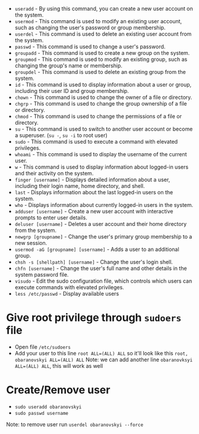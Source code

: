 * `useradd` - By using this command, you can create a new user account on the system.
* `usermod` - This command is used to modify an existing user account, such as changing the user's password or group membership.
* `userdel` - This command is used to delete an existing user account from the system.
* `passwd` - This command is used to change a user's password.
* `groupadd` - This command is used to create a new group on the system.
* `groupmod` - This command is used to modify an existing group, such as changing the group's name or membership.
* `groupdel` - This command is used to delete an existing group from the system.
* `id` - This command is used to display information about a user or group, including their user ID and group membership.
* `chown` - This command is used to change the owner of a file or directory.
* `chgrp` - This command is used to change the group ownership of a file or directory.
* `chmod` - This command is used to change the permissions of a file or directory.
* `su` - This command is used to switch to another user account or become a superuser. (`su -`, `su -i` to root user)
* `sudo` - This command is used to execute a command with elevated privileges.
* `whoami` - This command is used to display the username of the current user.
* `w` - This command is used to display information about logged-in users and their activity on the system.
* `finger [username]` - Displays detailed information about a user, including their login name, home directory, and shell.
* `last` - Displays information about the last logged-in users on the system.
* `who` - Displays information about currently logged-in users in the system.
* `adduser [username]` - Create a new user account with interactive prompts to enter user details.
* `deluser [username]` - Deletes a user account and their home directory from the system.
* `newgrp [groupname]` - Change the user's primary group membership to a new session.
* `usermod -aG [groupname] [username]` - Adds a user to an additional group.
* `chsh -s [shellpath] [username]` - Change the user's login shell.
* `chfn [username]` - Change the user's full name and other details in the system password file.
* `visudo` - Edit the sudo configuration file, which controls which users can execute commands with elevated privileges.
* `less /etc/passwd` - Display available users

# Give root privilege through `sudoers` file
- Open file `/etc/sudoers`
- Add your user to this line `root ALL=(ALL) ALL` so it'll look like this `root, obaranovskyi ALL=(ALL) ALL` 
Note: we can add another line `obaranovksyi ALL=(ALL) ALL`, this will work as well


# Create/Remove user
- `sudo useradd obaranovskyi`
- `sudo passwd username`

Note: to remove user run `userdel obaranovskyi --force`
